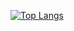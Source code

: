 [![Top Langs](https://github-readme-stats.vercel.app/api/top-langs/?username=versatile0010&layout=compact)](https://github.com/anuraghazra/github-readme-stats)
